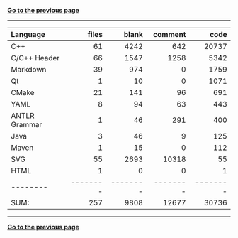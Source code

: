 [**Go to the previous page**](../../README.md)

----

Language|files|blank|comment|code
:-------|-------:|-------:|-------:|-------:
C++|61|4242|642|20737
C/C++ Header|66|1547|1258|5342
Markdown|39|974|0|1759
Qt|1|10|0|1071
CMake|21|141|96|691
YAML|8|94|63|443
ANTLR Grammar|1|46|291|400
Java|3|46|9|125
Maven|1|15|0|112
SVG|55|2693|10318|55
HTML|1|0|0|1
--------|--------|--------|--------|--------
SUM:|257|9808|12677|30736

----


[**Go to the previous page**](../../README.md)
